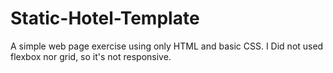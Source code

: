 # Static-Hotel-Template
A simple web page exercise using only HTML and basic CSS. 
I Did not used flexbox nor grid, so it's not responsive.
